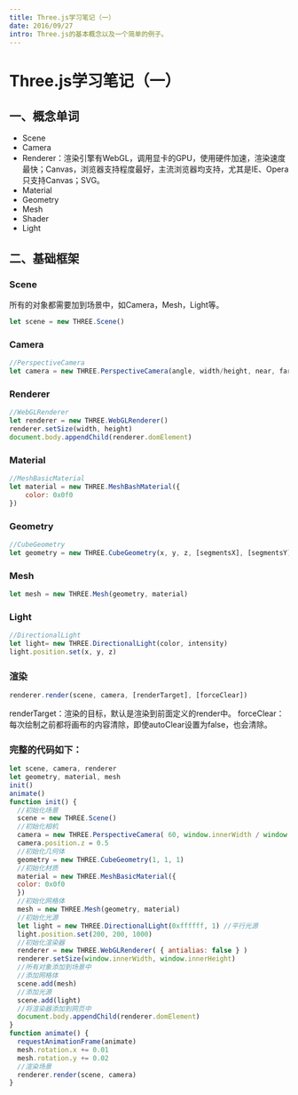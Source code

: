 ```yaml
---
title: Three.js学习笔记（一）
date: 2016/09/27
intro: Three.js的基本概念以及一个简单的例子。
---
```


# Three.js学习笔记（一）

## 一、概念单词

* Scene
* Camera
* Renderer：渲染引擎有WebGL，调用显卡的GPU，使用硬件加速，渲染速度最快；Canvas，浏览器支持程度最好，主流浏览器均支持，尤其是IE、Opera只支持Canvas；SVG。
* Material
* Geometry
* Mesh
* Shader
* Light

## 二、基础框架

### Scene

所有的对象都需要加到场景中，如Camera，Mesh，Light等。

```js
let scene = new THREE.Scene()
```

### Camera

```js
//PerspectiveCamera
let camera = new THREE.PerspectiveCamera(angle, width/height, near, far)
```

### Renderer

```js
//WebGLRenderer
let renderer = new THREE.WebGLRenderer()
renderer.setSize(width, height)
document.body.appendChild(renderer.domElement)
```

### Material

```js
//MeshBasicMaterial
let material = new THREE.MeshBashMaterial({
    color: 0x0f0
})
```

### Geometry

```js
//CubeGeometry
let geometry = new THREE.CubeGeometry(x, y, z, [segmentsX], [segmentsY], [segmentsZ], [materials], [sides])
```

### Mesh

```js
let mesh = new THREE.Mesh(geometry, material)
```

### Light

```js
//DirectionalLight
let light= new THREE.DirectionalLight(color, intensity)
light.position.set(x, y, z)
```

### 渲染

```js
renderer.render(scene, camera, [renderTarget], [forceClear])
```

renderTarget：渲染的目标，默认是渲染到前面定义的render中。 forceClear：每次绘制之前都将画布的内容清除，即使autoClear设置为false，也会清除。

### 完整的代码如下：

```js
let scene, camera, renderer
let geometry, material, mesh
init()
animate()
function init() {
  //初始化场景
  scene = new THREE.Scene()
  //初始化相机
  camera = new THREE.PerspectiveCamera( 60, window.innerWidth / window.innerHeight, 0.01, 1e10 )
  camera.position.z = 0.5
  //初始化几何体
  geometry = new THREE.CubeGeometry(1, 1, 1)
  //初始化材质
  material = new THREE.MeshBasicMaterial({
  color: 0x0f0
  })
  //初始化网格体
  mesh = new THREE.Mesh(geometry, material)
  //初始化光源
  let light = new THREE.DirectionalLight(0xffffff, 1) //平行光源
  light.position.set(200, 200, 1000)
  //初始化渲染器
  renderer = new THREE.WebGLRenderer( { antialias: false } )
  renderer.setSize(window.innerWidth, window.innerHeight)
  //所有对象添加到场景中
  //添加网格体
  scene.add(mesh)
  //添加光源
  scene.add(light)
  //将渲染器添加到网页中
  document.body.appendChild(renderer.domElement)
}
function animate() {
  requestAnimationFrame(animate)
  mesh.rotation.x += 0.01
  mesh.rotation.y += 0.02
  //渲染场景
  renderer.render(scene, camera)
}
```
